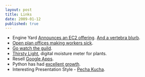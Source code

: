 ```yaml
---
layout: post
title: Links
date: 2009-01-12
published: true
---
```

<ul>
	<li>Engine Yard <a href="http://www.engineyard.com/solo">Announces an EC2 offering</a>. <a href="http://cloudcomputing.sys-con.com/node/808839">And a vertebra blurb</a>.</li>
	<li>
<a href="http://www.news.com.au/business/story/0,27753,24906913-5017672,00.html">Open plan offices making workers sick</a>.</li>
	<li>
<a href="http://www.watchtheguild.com/">Go watch the guild</a>.</li>
	<li>
<a href="http://www.thirstylight.com/">Thirsty Light</a>, digital moisture meter for plants.</li>
	<li>Resell <a href="http://www.google.com/apps/intl/en/business/resellers/index.html">Google Apps</a>.</li>
	<li>Python has had <a href="http://www.zeapartners.org/Members/netsight/python-growth001">excellent growth</a>.</li>
	<li>Interesting Presentation Style - <a href="http://en.wikipedia.org/wiki/Pecha_Kucha">Pecha Kucha</a>.</li>
</ul>
